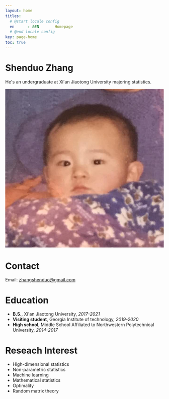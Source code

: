 ```yaml
---
layout: home
titles:
  # @start locale config
  en      : &EN       Homepage
  # @end locale config
key: page-home
toc: true
---
```


# Shenduo Zhang

He's an undergraduate at Xi'an Jiaotong University majoring statistics. 
<div  align="right">    
  <img class="image image--lg" src="/me.jpeg"/>
</div>

# Contact

Email: zhangshenduo@gmail.com

# Education

- **B.S.**, Xi'an Jiaotong University, *2017-2021* 
- **Visiting student**, Georgia Institute of technology, *2019-2020*
- **High school**, Middle School Affiliated to Northwestern Polytechnical University, *2014-2017*

# Reseach Interest

- High-dimensional statistics
- Non-parametric statistics
- Machine learning
- Mathematical statistics
- Optimality
- Random matrix theory